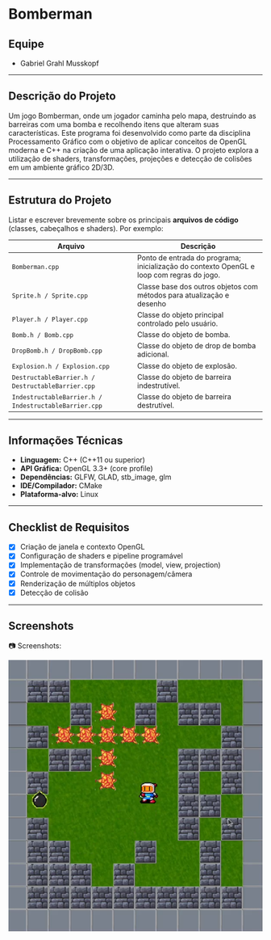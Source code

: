 # Bomberman

## Equipe
- Gabriel Grahl Musskopf

---

## Descrição do Projeto

Um jogo Bomberman, onde um jogador caminha pelo mapa, destruindo as barreiras com uma bomba e recolhendo itens que alteram suas características. Este programa foi desenvolvido como parte da disciplina Processamento Gráfico com o objetivo de aplicar conceitos de OpenGL moderna e C++ na criação de uma aplicação interativa. O projeto explora a utilização de shaders, transformações, projeções e detecção de colisões em um ambiente gráfico 2D/3D.

---

## Estrutura do Projeto

Listar e escrever brevemente sobre os principais **arquivos de código** (classes, cabeçalhos e shaders). Por exemplo:

| Arquivo                  | Descrição                                                                 |
|--------------------------|---------------------------------------------------------------------------|
| `Bomberman.cpp`          | Ponto de entrada do programa; inicialização do contexto OpenGL e loop com regras do jogo. |
| `Sprite.h / Sprite.cpp  `| Classe base dos outros objetos com métodos para atualização e desenho        |
| `Player.h / Player.cpp`  | Classe do objeto principal controlado pelo usuário.                          |
| `Bomb.h / Bomb.cpp`      | Classe do objeto de bomba.                                                   |
| `DropBomb.h / DropBomb.cpp`      | Classe do objeto de drop de bomba adicional.                         |
| `Explosion.h / Explosion.cpp`    | Classe do objeto de explosão.                                        |
| `DestructableBarrier.h / DestructableBarrier.cpp`     | Classe do objeto de barreira indestrutível.     |
| `IndestructableBarrier.h / IndestructableBarrier.cpp` | Classe do objeto de barreira destrutível.       |

---

## Informações Técnicas

- **Linguagem:** C++ (C++11 ou superior)  
- **API Gráfica:** OpenGL 3.3+ (core profile)  
- **Dependências:** GLFW, GLAD, stb_image, glm
- **IDE/Compilador:** CMake
- **Plataforma-alvo:** Linux

---

## Checklist de Requisitos

- [x] Criação de janela e contexto OpenGL  
- [x] Configuração de shaders e pipeline programável  
- [X] Implementação de transformações (model, view, projection)  
- [x] Controle de movimentação do personagem/câmera  
- [X] Renderização de múltiplos objetos  
- [x] Detecção de colisão 
  
---

## Screenshots

📷 Screenshots:  

![Bomberman](../../../misc/bomberman.png)

